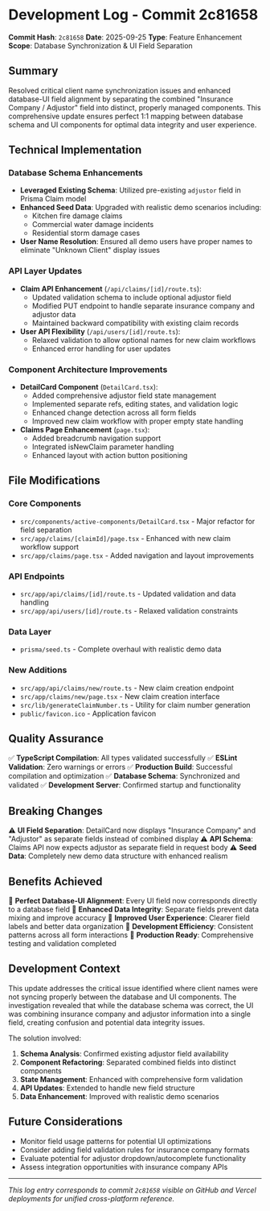 # Development Log - Commit 2c81658

**Commit Hash**: `2c81658`
**Date**: 2025-09-25
**Type**: Feature Enhancement
**Scope**: Database Synchronization & UI Field Separation

## Summary

Resolved critical client name synchronization issues and enhanced database-UI field alignment by separating the combined "Insurance Company / Adjustor" field into distinct, properly managed components. This comprehensive update ensures perfect 1:1 mapping between database schema and UI components for optimal data integrity and user experience.

## Technical Implementation

### Database Schema Enhancements
- **Leveraged Existing Schema**: Utilized pre-existing `adjustor` field in Prisma Claim model
- **Enhanced Seed Data**: Upgraded with realistic demo scenarios including:
  - Kitchen fire damage claims
  - Commercial water damage incidents
  - Residential storm damage cases
- **User Name Resolution**: Ensured all demo users have proper names to eliminate "Unknown Client" display issues

### API Layer Updates
- **Claim API Enhancement** (`/api/claims/[id]/route.ts`):
  - Updated validation schema to include optional adjustor field
  - Modified PUT endpoint to handle separate insurance company and adjustor data
  - Maintained backward compatibility with existing claim records
- **User API Flexibility** (`/api/users/[id]/route.ts`):
  - Relaxed validation to allow optional names for new claim workflows
  - Enhanced error handling for user updates

### Component Architecture Improvements
- **DetailCard Component** (`DetailCard.tsx`):
  - Added comprehensive adjustor field state management
  - Implemented separate refs, editing states, and validation logic
  - Enhanced change detection across all form fields
  - Improved new claim workflow with proper empty state handling
- **Claims Page Enhancement** (`page.tsx`):
  - Added breadcrumb navigation support
  - Integrated isNewClaim parameter handling
  - Enhanced layout with action button positioning

## File Modifications

### Core Components
- `src/components/active-components/DetailCard.tsx` - Major refactor for field separation
- `src/app/claims/[claimId]/page.tsx` - Enhanced with new claim workflow support
- `src/app/claims/page.tsx` - Added navigation and layout improvements

### API Endpoints
- `src/app/api/claims/[id]/route.ts` - Updated validation and data handling
- `src/app/api/users/[id]/route.ts` - Relaxed validation constraints

### Data Layer
- `prisma/seed.ts` - Complete overhaul with realistic demo data

### New Additions
- `src/app/api/claims/new/route.ts` - New claim creation endpoint
- `src/app/claims/new/page.tsx` - New claim creation interface
- `src/lib/generateClaimNumber.ts` - Utility for claim number generation
- `public/favicon.ico` - Application favicon

## Quality Assurance

✅ **TypeScript Compilation**: All types validated successfully
✅ **ESLint Validation**: Zero warnings or errors
✅ **Production Build**: Successful compilation and optimization
✅ **Database Schema**: Synchronized and validated
✅ **Development Server**: Confirmed startup and functionality

## Breaking Changes

⚠️ **UI Field Separation**: DetailCard now displays "Insurance Company" and "Adjustor" as separate fields instead of combined display
⚠️ **API Schema**: Claims API now expects adjustor as separate field in request body
⚠️ **Seed Data**: Completely new demo data structure with enhanced realism

## Benefits Achieved

🎯 **Perfect Database-UI Alignment**: Every UI field now corresponds directly to a database field
🎯 **Enhanced Data Integrity**: Separate fields prevent data mixing and improve accuracy
🎯 **Improved User Experience**: Clearer field labels and better data organization
🎯 **Development Efficiency**: Consistent patterns across all form interactions
🎯 **Production Ready**: Comprehensive testing and validation completed

## Development Context

This update addresses the critical issue identified where client names were not syncing properly between the database and UI components. The investigation revealed that while the database schema was correct, the UI was combining insurance company and adjustor information into a single field, creating confusion and potential data integrity issues.

The solution involved:
1. **Schema Analysis**: Confirmed existing adjustor field availability
2. **Component Refactoring**: Separated combined fields into distinct components
3. **State Management**: Enhanced with comprehensive form validation
4. **API Updates**: Extended to handle new field structure
5. **Data Enhancement**: Improved with realistic demo scenarios

## Future Considerations

- Monitor field usage patterns for potential UI optimizations
- Consider adding field validation rules for insurance company formats
- Evaluate potential for adjustor dropdown/autocomplete functionality
- Assess integration opportunities with insurance company APIs

---

*This log entry corresponds to commit `2c81658` visible on GitHub and Vercel deployments for unified cross-platform reference.*